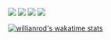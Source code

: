 ![](https://img.shields.io/badge/-JavaScript-informational?style=flat&logo=javascript&logoColor=f7df1e&color=c81ef7)
![](https://img.shields.io/badge/-TypeScript-informational?style=flat&logo=typescript&logoColor=007acc&color=cc4700)
![](https://img.shields.io/badge/-HTML5-informational?style=flat&logo=html5&logoColor=e44d26&color=26e4c1)
![](https://img.shields.io/badge/-CSS3-informational?style=flat&logo=css3&logoColor=264de4&color=e47b26)

[![willianrod's wakatime stats](https://github-readme-stats.vercel.app/api/wakatime?username=cadamsmith)](https://github.com/anuraghazra/github-readme-stats)


